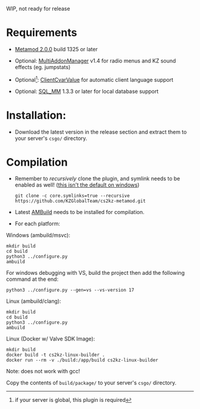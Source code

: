 WIP, not ready for release 

# Requirements

- [Metamod 2.0.0](https://www.metamodsource.net/downloads.php/?branch=master) build 1325 or later

- Optional: [MultiAddonManager](https://github.com/Source2ZE/MultiAddonManager/releases/) v1.4 for radio menus and KZ sound effects (eg. jumpstats)

- Optional[^1]: [ClientCvarValue](https://github.com/komashchenko/ClientCvarValue/releases) for automatic client language support

- Optional: [SQL_MM](https://github.com/zer0k-z/sql_mm/releases) 1.3.3 or later for local database support

[^1]: if your server is global, this plugin is required

# Installation:

- Download the latest version in the release section and extract them to your server's `csgo/` directory.

# Compilation
- Remember to *recursively* clone the plugin, and symlink needs to be enabled as well! ([this isn't the default on windows](https://stackoverflow.com/a/59761201))
   ```
   git clone -c core.symlinks=true --recursive https://github.com/KZGlobalTeam/cs2kz-metamod.git
   ```
- Latest [AMBuild](https://github.com/alliedmodders/ambuild/) needs to be installed for compilation.

- For each platform:
  
Windows (ambuild/msvc): 
```
mkdir build
cd build
python3 ../configure.py 
ambuild
``` 

For windows debugging with VS, build the project then add the following command at the end:
```
python3 ../configure.py --gen=vs --vs-version 17
``` 

Linux (ambuild/clang):
```
mkdir build
cd build
python3 ../configure.py 
ambuild
``` 

Linux (Docker w/ Valve SDK Image):
```
mkdir build
docker build -t cs2kz-linux-builder .
docker run --rm -v ./build:/app/build cs2kz-linux-builder
```

Note: does not work with gcc!

Copy the contents of `build/package/` to your server's `csgo/` directory.
